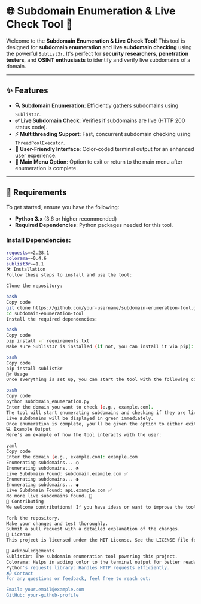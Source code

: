 # 🌐 Subdomain Enumeration & Live Check Tool 🚀

Welcome to the **Subdomain Enumeration & Live Check Tool**! This tool is designed for **subdomain enumeration** and **live subdomain checking** using the powerful `Sublist3r`. It's perfect for **security researchers**, **penetration testers**, and **OSINT enthusiasts** to identify and verify live subdomains of a domain.

---

## ✨ Features

- **🔍 Subdomain Enumeration**: Efficiently gathers subdomains using `Sublist3r`.
- **✅ Live Subdomain Check**: Verifies if subdomains are live (HTTP 200 status code).
- **⚡ Multithreading Support**: Fast, concurrent subdomain checking using `ThreadPoolExecutor`.
- **🎨 User-Friendly Interface**: Color-coded terminal output for an enhanced user experience.
- **📜 Main Menu Option**: Option to exit or return to the main menu after enumeration is complete.

---

## 🚀 Requirements

To get started, ensure you have the following:

- **Python 3.x** (3.6 or higher recommended)
- **Required Dependencies**: Python packages needed for this tool.

### Install Dependencies:

```bash
requests==2.28.1
colorama==0.4.6
sublist3r==1.1
🛠️ Installation
Follow these steps to install and use the tool:

Clone the repository:

bash
Copy code
git clone https://github.com/your-username/subdomain-enumeration-tool.git
cd subdomain-enumeration-tool
Install the required dependencies:

bash
Copy code
pip install -r requirements.txt
Make sure Sublist3r is installed (if not, you can install it via pip):

bash
Copy code
pip install sublist3r
🏃‍♂️ Usage
Once everything is set up, you can start the tool with the following command:

bash
Copy code
python subdomain_enumeration.py
Enter the domain you want to check (e.g., example.com).
The tool will start enumerating subdomains and checking if they are live.
Live subdomains will be displayed in green immediately.
Once enumeration is complete, you’ll be given the option to either exit or return to the main menu.
💻 Example Output
Here’s an example of how the tool interacts with the user:

yaml
Copy code
Enter the domain (e.g., example.com): example.com
Enumerating subdomains... ◯
Enumerating subdomains... ◔
Live Subdomain Found: subdomain.example.com ✅
Enumerating subdomains... ◑
Enumerating subdomains... ◕
Live Subdomain Found: api.example.com ✅
No more live subdomains found. 🚫
🤝 Contributing
We welcome contributions! If you have ideas or want to improve the tool:

Fork the repository.
Make your changes and test thoroughly.
Submit a pull request with a detailed explanation of the changes.
📄 License
This project is licensed under the MIT License. See the LICENSE file for details.

🙏 Acknowledgements
Sublist3r: The subdomain enumeration tool powering this project.
Colorama: Helps in adding color to the terminal output for better readability.
Python's requests library: Handles HTTP requests efficiently.
📬 Contact
For any questions or feedback, feel free to reach out:

Email: your.email@example.com
GitHub: your-github-profile
